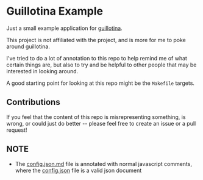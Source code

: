 # Guillotina Example

Just a small example application for [guillotina](https://github.com/plone/guillotina).

This project is not affiliated with the project, and is more for me to poke
around guillotina.

I've tried to do a lot of annotation to this repo to help remind me of what
certain things are, but also to try and be helpful to other people that may
be interested in looking around.

A good starting point for looking at this repo might be the `Makefile` targets.

## Contributions

If you feel that the content of this repo is misrepresenting something, is
wrong, or could just do better -- please feel free to create an issue or a
pull request!

## NOTE

  - The [config.json.md](config.json.md) file is annotated with normal javascript
    comments, where the [config.json](config.json) file is a valid json document
